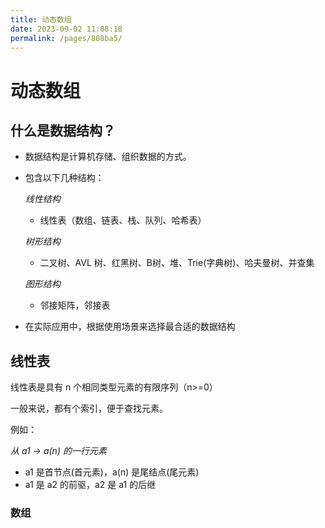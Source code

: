 ```yaml
---
title: 动态数组
date: 2023-09-02 11:08:18
permalink: /pages/808ba5/
---
```

# 动态数组

## 什么是数据结构？

- 数据结构是计算机存储、组织数据的方式。

- 包含以下几种结构：

  *线性结构*

  - 线性表（数组、链表、栈、队列、哈希表）

  *树形结构*

  - 二叉树、AVL 树、红黑树、B树、堆、Trie(字典树)、哈夫曼树、并查集

  *图形结构*

  - 邻接矩阵，邻接表

- 在实际应用中，根据使用场景来选择最合适的数据结构

## 线性表

线性表是具有 n 个相同类型元素的有限序列（n>=0）

一般来说，都有个索引，便于查找元素。

例如：

*从 a1 -> a(n) 的一行元素*

- a1 是首节点(首元素)，a(n) 是尾结点(尾元素)
- a1 是 a2 的前驱，a2 是 a1 的后继

### 数组

